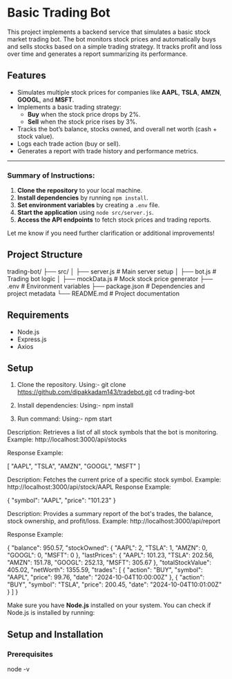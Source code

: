 # Basic Trading Bot

This project implements a backend service that simulates a basic stock market trading bot. The bot monitors stock prices and automatically buys and sells stocks based on a simple trading strategy. It tracks profit and loss over time and generates a report summarizing its performance.

## Features

- Simulates multiple stock prices for companies like **AAPL**, **TSLA**, **AMZN**, **GOOGL**, and **MSFT**.
- Implements a basic trading strategy:
  - **Buy** when the stock price drops by 2%.
  - **Sell** when the stock price rises by 3%.
- Tracks the bot’s balance, stocks owned, and overall net worth (cash + stock value).
- Logs each trade action (buy or sell).
- Generates a report with trade history and performance metrics.


---

### Summary of Instructions:

1. **Clone the repository** to your local machine.
2. **Install dependencies** by running `npm install`.
3. **Set environment variables** by creating a `.env` file.
4. **Start the application** using `node src/server.js`.
5. **Access the API endpoints** to fetch stock prices and trading reports.

Let me know if you need further clarification or additional improvements!

  
## Project Structure

trading-bot/ ├── src/ │ 
                    ├── server.js # Main server setup │ 
                    ├── bot.js # Trading bot logic │ 
                    ├── mockData.js # Mock stock price generator 
                ├── .env # Environment variables 
                ├── package.json # Dependencies and project metadata 
                └── README.md # Project documentation
## Requirements
- Node.js
- Express.js
- Axios

## Setup

1. Clone the repository.
    Using:-
        git clone https://github.com/dipakkadam143/tradebot.git
        cd trading-bot

2. Install dependencies: 
    Using:-
        npm install
3. Run command:
    Using:-
         npm start

Description: Retrieves a list of all stock symbols that the bot is monitoring.
Example: http://localhost:3000/api/stocks

Response Example:

[
  "AAPL",
  "TSLA",
  "AMZN",
  "GOOGL",
  "MSFT"
]

Description: Fetches the current price of a specific stock symbol.
Example: http://localhost:3000/api/stock/AAPL
Response Example:

{
  "symbol": "AAPL",
  "price": "101.23"
}

Description: Provides a summary report of the bot's trades, the balance, stock ownership, and profit/loss.
Example: http://localhost:3000/api/report

Response Example:

{
  "balance": 950.57,
  "stockOwned": {
    "AAPL": 2,
    "TSLA": 1,
    "AMZN": 0,
    "GOOGL": 0,
    "MSFT": 0
  },
  "lastPrices": {
    "AAPL": 101.23,
    "TSLA": 202.56,
    "AMZN": 151.78,
    "GOOGL": 252.13,
    "MSFT": 305.67
  },
  "totalStockValue": 405.02,
  "netWorth": 1355.59,
  "trades": [
    {
      "action": "BUY",
      "symbol": "AAPL",
      "price": 99.76,
      "date": "2024-10-04T10:00:00Z"
    },
    {
      "action": "BUY",
      "symbol": "TSLA",
      "price": 200.45,
      "date": "2024-10-04T10:01:00Z"
    }
  ]
}


Make sure you have **Node.js** installed on your system. You can check if Node.js is installed by running:

## Setup and Installation

### Prerequisites 

node -v